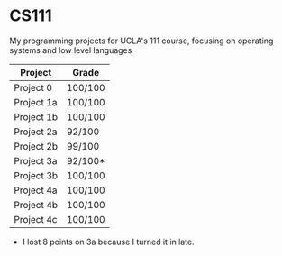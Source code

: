 # CS111
My programming projects for UCLA's 111 course, focusing on operating systems and low level languages

| Project  | Grade |
| ------------- | ------------- |
| Project 0 | 100/100 |
| Project 1a | 100/100 |
| Project 1b | 100/100 |
| Project 2a | 92/100 |
| Project 2b | 99/100 |
| Project 3a | 92/100* |
| Project 3b | 100/100 |
| Project 4a | 100/100 |
| Project 4b | 100/100 | 
| Project 4c | 100/100 |

* I lost 8 points on 3a because I turned it in late.
